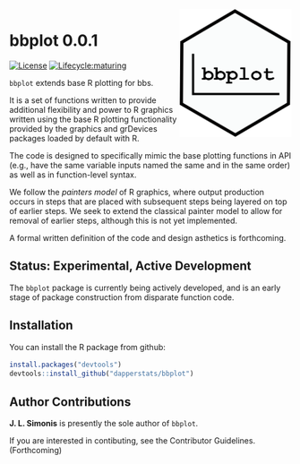 <img src="man/figures/bbplot.png" width="200px" align="right">

# bbplot 0.0.1

[![License](https://img.shields.io/badge/license-MIT-blue.svg)](https://raw.githubusercontent.com/dapperstats/bbplot/master/LICENSE)
[![Lifecycle:maturing](https://img.shields.io/badge/lifecycle-experimental-orange.svg)](https://www.tidyverse.org/lifecycle/#experimental)

`bbplot` extends base R plotting for bbs.

It is a set of functions written to provide additional flexibility and power
to R graphics written using the base R plotting functionality provided by
the graphics and grDevices packages loaded by default with R.

The code is designed to specifically mimic the base plotting functions in 
API (e.g., have the same variable inputs named the same and in the same order)
as well as in function-level syntax. 

We follow the *painters model* of R graphics, where output production occurs in 
steps that are placed with subsequent steps being layered on top of earlier 
steps. We seek to extend the classical painter model to allow for removal 
of earlier steps, although this is not yet implemented. 

A formal written definition of the code and design asthetics is forthcoming.

## Status: Experimental, Active Development

The `bbplot` package is currently being actively developed, and is an early 
stage of package construction from disparate function code.

## Installation

You can install the R package from github:

```r
install.packages("devtools")
devtools::install_github("dapperstats/bbplot")
```

## Author Contributions

**J. L. Simonis** is presently the sole author of `bbplot`. 

If you are interested in contibuting, see the Contributor Guidelines. (Forthcoming)